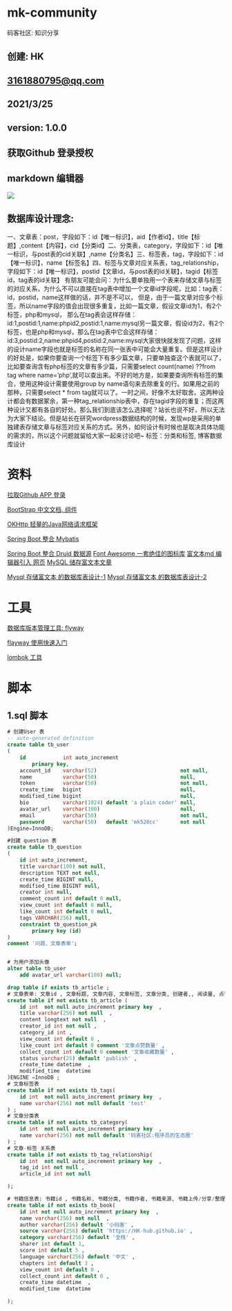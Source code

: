 # mk-community
码客社区: 知识分享

## 创建: HK
##      3161880795@qq.com
##      2021/3/25
##      version: 1.0.0




 
## 获取Github 登录授权


## markdown 编辑器
![](https://img-blog.csdnimg.cn/20210115143745187.png?type_ZmFuZ3poZW5naGVpdGk,shadow_10,text_aHR0cHM6Ly9ibG9nLmNzZG4ubmV0L3dlaXhpbl80NDM1MzUwNw==,size_16,color_FFFFFF,t_70)




## 数据库设计理念:
一、文章表：post，字段如下：id【唯一标识】，aid【作者id】，title【标题】,content【内容】，cid【分类id】二、分类表，category，字段如下：id【唯一标识，与post表的cid关联】,name【分类名】三、标签表，tag，字段如下：id【唯一标识】，name【标签名】四、标签与文章对应关系表，tag_relationship，字段如下：id【唯一标识】，postid【文章id，与post表的id关联】，tagid【标签id，tag表的id关联】
有朋友可能会问：为什么要单独用一个表来存储文章与标签的对应关系，为什么不可以直接在tag表中增加一个文章id字段呢，比如：tag表：id，postid，name这样做的话，并不是不可以，
但是，由于一篇文章对应多个标签，所以name字段的值会出现很多重复，比如一篇文章，假设文章id为1，有2个标签，php和mysql，
那么在tag表会这样存储：id:1,postid:1,name:phpid2,postid:1,name:mysql另一篇文章，假设id为2，有2个标签，也是php和mysql，那么在tag表中它会这样存储：id:3,postid:2,name:phpid4,postid:2,name:mysql大家很快就发现了问题，这样的设计name字段也就是标签的名称在同一张表中可能会大量重复。但是这样设计的好处是，如果你要查询一个标签下有多少篇文章，只要单独查这个表就可以了，比如要查询含有php标签的文章有多少篇，只需要select count(name) ??from tag where name=’php’,就可以查出来。不好的地方是，如果要查询所有标签的集合，使用这种设计需要使用group by name语句来去除重复的行。如果用之前的那种，只需要select * from tag就可以了。一时之间，好像不太好取舍。这两种设计都会有数据冢余，第一种tag_relationship表中，存在tagid字段的重复；而这两种设计又都有各自的好处。那么我们到底该怎么选择呢？站长也说不好，所以无法为大家下结论。但是站长在研究wordpress数据结构的时候，发现wp是采用的单独建表存储文章与标签对应关系的方式。另外，如何设计有时候也是取决具体功能的需求的，所以这个问题就留给大家一起来讨论吧~ 标签：分类和标签, 博客数据库设计

  
# 资料
 [拉取Github APP 登录](https://docs.github.com/cn/enterprise-server@3.0/developers/apps/creating-an-oauth-app)
 
[BootStrap 中文文档, 组件](https://v3.bootcss.com/components/)

[OKHttp 轻量的Java网络请求框架](https://square.github.io/okhttp/#okhttp)
 
 [Spring Boot 整合 Mybatis](http://mybatis.org/spring-boot-starter/mybatis-spring-boot-autoconfigure/)

[Spring Boot 整合 Druid 数据源](https://blog.csdn.net/u014209205/article/details/80625963)
[Font Awesome 一套绝佳的图标库](https://fontawesome.dashgame.com/)
[富文本md 编辑器引入 网页](https://pandao.github.io/editor.md/)
[MySQL 储存富文本文章](https://blog.csdn.net/weixin_39309402/article/details/101215388?utm_medium=distribute.pc_relevant.none-task-blog-2%7Edefault%7EBlogCommendFromMachineLearnPai2%7Edefault-1.control&dist_request_id=&depth_1-utm_source=distribute.pc_relevant.none-task-blog-2%7Edefault%7EBlogCommendFromMachineLearnPai2%7Edefault-1.control)

[Mysql 存储富文本 的数据库表设计-1](https://blog.csdn.net/strivenoend/article/details/80462044?utm_medium=distribute.pc_relevant.none-task-blog-baidujs_title-0&spm=1001.2101.3001.4242)
[Mysql 存储富文本 的数据库表设计-2](https://blog.csdn.net/weixin_30040925/article/details/113224143?utm_medium=distribute.pc_relevant.none-task-blog-baidujs_title-4&spm=1001.2101.3001.4242)
# 工具 
[数据库版本管理工具: flyway ](https://flywaydb.org/documentation/getstarted/firststeps/maven)

[flayway 使用快速入门](https://blog.csdn.net/grant167/article/details/108352620)

[lombok 工具](https://projectlombok.org)



# 脚本
## 1.sql 脚本
```sql
# 创建User 表
-- auto-generated definition
create table tb_user
(
    id            int auto_increment
        primary key,
    account_id    varchar(52)                           not null,
    name          varchar(50)                           null,
    token         varchar(50)                           not null,
    create_time   bigint                                null,
    modified_time bigint                                null,
    bio           varchar(1024) default 'a plain coder' null,
    avatar_url    varchar(100)                          null,
    email         varchar(50)                           not null,
    password      varchar(50)   default 'mk520cc'       not null
)Engine=InnoDB;

#创建 question 表
create table tb_question
(
	id int auto_increment,
	title varchar(100) not null,
	description TEXT not null,
	create_time BIGINT null,
	modified_time BIGINT null,
	creator int null,
	comment_count int default 0 null,
	view_count int default 0 null,
	like_count int default 0 null,
	tags VARCHAR(256) null,
	constraint tb_question_pk
		primary key (id)
)
comment '问题、文章表单';


# 为用户添加头像
alter table tb_user
	add avatar_url varchar(100) null;

drop table if exists tb_article ;
# 文章表单: 文章id , 文章标题, 文章内容, 文章标签, 文章分类, 创建者,, 阅读量, 点赞数量, 收藏数量,  文章状态: 草稿, 发布, 更新, 删除 , 创建时间, 修改时间 ,
create table if not exists tb_article (
    id int  not null auto_increment primary key  ,
    title varchar(256) not null  ,
    content longtext not null  ,
    creator_id int not null ,
    category_id int ,
    view_count int default 0 ,
    like_count int default 0 comment '文章点赞数量' ,
    collect_count int default 0 comment '文章收藏数量' ,
    status varchar(25) default 'publish' ,
    create_time datetime  ,
    modified_time  datetime
)ENGINE =InnoDB ;
# 文章标签表
create table if not exists tb_tags(
    id int  not null auto_increment primary key  ,
    name varchar(256) not null default 'test'
) ;
# 文章分类表
create table if not exists tb_category(
    id int  not null auto_increment primary key  ,
    name varchar(256) not null default '码客社区:程序员的生态圈'
) ;
# 文章-标签 关系表
create table if not exists tb_tag_relationship(
    id int  not null auto_increment primary key  ,
    tag_id int not null ,
    article_id int not null

);

# 书籍信息表: 书籍id , 书籍名称, 书籍分类, 书籍作者, 书籍来源, 书籍上传/分享/整理者, 书籍评分, 书籍语言, 章节数量,阅读数, 收藏数, 创建时间, 修改时间
create table if not exists tb_book(
    id int not null auto_increment primary key  ,
    name varchar(256) not null  ,
    author varchar(256) default '小码客' ,
    source varchar(256) default 'https://HK-hub.github.io' ,
    category varchar(256) default '全栈' ,
    sharer int default 1,
    score int default 5 ,
    language varchar(256) default '中文' ,
    chapters int default 3 ,
    view_count int default 0 ,
    collect_count int default 0 ,
    create_time datetime  ,
    modified_time  datetime

);


```


